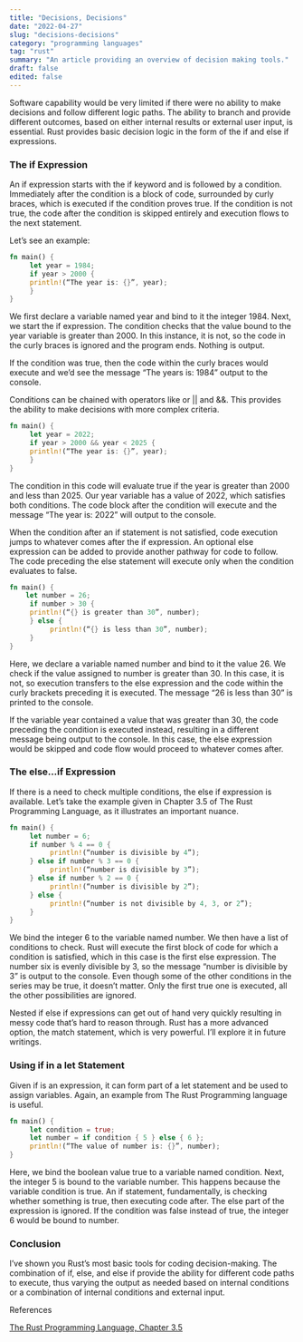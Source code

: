 ```yaml
---
title: "Decisions, Decisions"
date: "2022-04-27"
slug: "decisions-decisions"
category: "programming languages"
tag: "rust"
summary: "An article providing an overview of decision making tools."
draft: false
edited: false
---
```


Software capability would be very limited if there were no ability to make decisions and follow different logic paths. The ability to branch and provide different outcomes, based on either internal results or external user input, is essential. Rust provides basic decision logic in the form of the if and else if expressions.

### The if Expression

An if expression starts with the if keyword and is followed by a condition. Immediately after the condition is a block of code, surrounded by curly braces, which is executed if the condition proves true. If the condition is not true, the code after the condition is skipped entirely and execution flows to the next statement.

Let’s see an example:

```rust
fn main() {
     let year = 1984;
     if year > 2000 {
     println!(“The year is: {}”, year);
     }
}
```

We first declare a variable named year and bind to it the integer 1984. Next, we start the if expression. The condition checks that the value bound to the year variable is greater than 2000. In this instance, it is not, so the code in the curly braces is ignored and the program ends. Nothing is output.

If the condition was true, then the code within the curly braces would execute and we’d see the message “The years is: 1984” output to the console.

Conditions can be chained with operators like or || and &&. This provides the ability to make decisions with more complex criteria.

```rust
fn main() {
     let year = 2022;
     if year > 2000 && year < 2025 {
     println!(“The year is: {}”, year);
     }
}
```

The condition in this code will evaluate true if the year is greater than 2000 and less than 2025. Our year variable has a value of 2022, which satisfies both conditions. The code block after the condition will execute and the message “The year is: 2022” will output to the console.

When the condition after an if statement is not satisfied, code execution jumps to whatever comes after the if expression. An optional else expression can be added to provide another pathway for code to follow. The code preceding the else statement will execute only when the condition evaluates to false.

```rust
fn main() {
    let number = 26;
     if number > 30 {
     println!(“{} is greater than 30”, number);
     } else {
          println!(“{} is less than 30”, number);
     }
}
```

Here, we declare a variable named number and bind to it the value 26. We check if the value assigned to number is greater than 30. In this case, it is not, so execution transfers to the else expression and the code within the curly brackets preceding it is executed. The message “26 is less than 30” is printed to the console.

If the variable year contained a value that was greater than 30, the code preceding the condition is executed instead, resulting in a different message being output to the console. In this case, the else expression would be skipped and code flow would proceed to whatever comes after.

### The else…if Expression

If there is a need to check multiple conditions, the else if expression is available. Let’s take the example given in Chapter 3.5 of The Rust Programming Language, as it illustrates an important nuance.

```rust
fn main() {
     let number = 6;
     if number % 4 == 0 {
          println!(“number is divisible by 4”);
     } else if number % 3 == 0 {
          println!(“number is divisible by 3”);
     } else if number % 2 == 0 {
          println!(“number is divisible by 2”);
     } else {
          println!(“number is not divisible by 4, 3, or 2”);
     }
}
```

We bind the integer 6 to the variable named number. We then have a list of conditions to check. Rust will execute the first block of code for which a condition is satisfied, which in this case is the first else expression. The number six is evenly divisible by 3, so the message “number is divisible by 3” is output to the console. Even though some of the other conditions in the series may be true, it doesn’t matter. Only the first true one is executed, all the other possibilities are ignored.

Nested if else if expressions can get out of hand very quickly resulting in messy code that’s hard to reason through. Rust has a more advanced option, the match statement, which is very powerful. I’ll explore it in future writings.

### Using if in a let Statement

Given if is an expression, it can form part of a let statement and be used to assign variables. Again, an example from The Rust Programming language is useful.

```rust
fn main() {
     let condition = true;
     let number = if condition { 5 } else { 6 };
     println!(“The value of number is: {}”, number);
}
```

Here, we bind the boolean value true to a variable named condition. Next, the integer 5 is bound to the variable number. This happens because the variable condition is true. An if statement, fundamentally, is checking whether something is true, then executing code after. The else part of the expression is ignored. If the condition was false instead of true, the integer 6 would be bound to number.

### Conclusion

I’ve shown you Rust’s most basic tools for coding decision-making. The combination of if, else, and else if provide the ability for different code paths to execute, thus varying the output as needed based on internal conditions or a combination of internal conditions and external input.

References

[The Rust Programming Language, Chapter 3.5](https://doc.rust-lang.org/book/ch03-05-control-flow.html)
